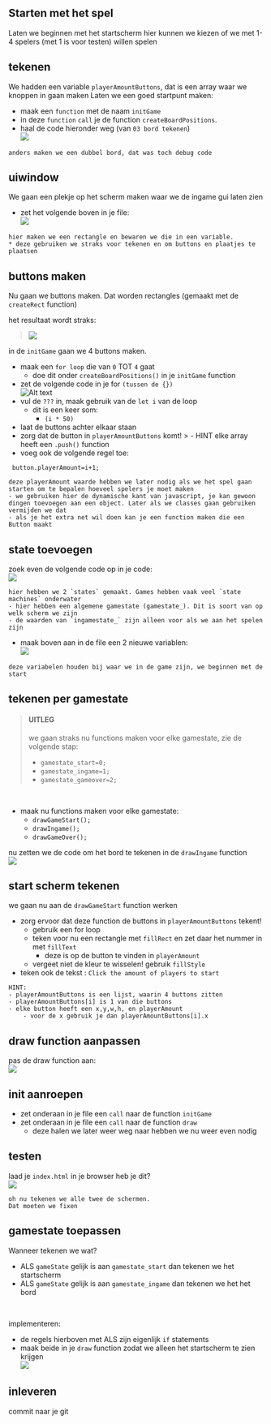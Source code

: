 ## Starten met het spel


Laten we beginnen met het startscherm
hier kunnen we kiezen of we met 1-4 spelers (met 1 is voor testen) willen spelen

## tekenen

We hadden een variable `playerAmountButtons`, dat is een array waar we knoppen in gaan maken
Laten we een goed startpunt maken:

- maak een `function` met de naam `initGame`
- in deze `function` `call` je de function `createBoardPositions`.
- haal de code hieronder weg (van `03 bord tekenen`)
</br>![](img/testdraw.PNG)

```
anders maken we een dubbel bord, dat was toch debug code
```

## uiwindow

We gaan een plekje op het scherm maken waar we de ingame gui laten zien

- zet het volgende boven in je file:
</br>![](img/uiwindow.PNG)

```
hier maken we een rectangle en bewaren we die in een variable.
* deze gebruiken we straks voor tekenen en om buttons en plaatjes te plaatsen
```

## buttons maken

Nu gaan we buttons maken. Dat worden rectangles (gemaakt met de `createRect` function)

het resultaat wordt straks:
> ![](img/buttonsresult.png)


in de `initGame` gaan we 4 buttons maken.
- maak een `for loop` die van `0` TOT `4` gaat
     - doe dit onder `createBoardPositions()` in je `initGame` function 
- zet de volgende code in je for `(tussen de {})`
   </br>![Alt text](img/buttonsmaken.PNG)
- vul de `???` in, maak gebruik van de `let i` van de loop
   - dit is een keer som:
      - `(i * 50)`
- laat de buttons achter elkaar staan
- zorg dat de button in `playerAmountButtons` komt!
       > - HINT elke array heeft een `.push()` function
- voeg ook de volgende regel toe:
```
 button.playerAmount=i+1;
```

```
deze playerAmount waarde hebben we later nodig als we het spel gaan starten om te bepalen hoeveel spelers je moet maken
- we gebruiken hier de dynamische kant van javascript, je kan gewoon dingen toevoegen aan een object. Later als we classes gaan gebruiken vermijden we dat
- als je het extra net wil doen kan je een function maken die een Button maakt
```

## state toevoegen

zoek even de volgende code op in je code:
</br>![](img/vastewaarden.PNG)

```
hier hebben we 2 `states` gemaakt. Games hebben vaak veel `state machines` onderwater
- hier hebben een algemene gamestate (gamestate_). Dit is soort van op welk scherm we zijn
- de waarden van `ingamestate_` zijn alleen voor als we aan het spelen zijn 
```

- maak boven aan in de file een 2 nieuwe variablen:
</br>![](img/gamestatevar.PNG)

```
deze variabelen houden bij waar we in de game zijn, we beginnen met de start
```

## tekenen per gamestate

> #### UITLEG
> we gaan straks nu functions maken voor elke gamestate, zie de volgende stap:
> - `gamestate_start=0;`
> - `gamestate_ingame=1;`
> - `gamestate_gameover=2;`

</br>

- maak nu functions maken voor elke gamestate:
    - `drawGameStart();`
    - `drawIngame();`
    - `drawGameOver();`

nu zetten we de code om het bord te tekenen in de `drawIngame` function
</br>![](img/drawingame.PNG)


## start scherm tekenen

we gaan nu aan de `drawGameStart` function werken

- zorg ervoor dat deze function de buttons in `playerAmountButtons` tekent!
    - gebruik een for loop
    - teken voor nu een rectangle met `fillRect` en zet daar het nummer in met `fillText`
        - deze is op de button te vinden in `playerAmount`
    - vergeet niet de kleur te wisselen! gebruik `fillStyle`
- teken ook de tekst : `Click the amount of players to start`

```
HINT:
- playerAmountButtons is een lijst, waarin 4 buttons zitten
- playerAmountButtons[i] is 1 van die buttons
- elke button heeft een x,y,w,h, en playerAmount
    - voor de x gebruik je dan playerAmountButtons[i].x
```

## draw function aanpassen

pas de draw function aan:
</br>![](img/drawall.PNG)

## init aanroepen

- zet onderaan in je file een `call` naar de function `initGame`
- zet onderaan in je file een `call` naar de function `draw`
    - deze halen we later weer weg naar hebben we nu weer even nodig


## testen

laad je `index.html` in je browser
heb je dit?
</br>![](img/starttussen.PNG)

```
oh nu tekenen we alle twee de schermen.
Dat moeten we fixen
```

## gamestate toepassen

Wanneer tekenen we wat?
- ALS `gameState` gelijk is aan  `gamestate_start` dan tekenen we het startscherm
- ALS `gameState` gelijk is aan  `gamestate_ingame` dan tekenen we het het bord

</br>

implementeren:
- de regels hierboven met ALS zijn eigenlijk `if` statements
- maak beide in je `draw` function zodat we alleen het startscherm te zien krijgen
</br>![](img/startcompleet.PNG)


## inleveren

commit naar je git
